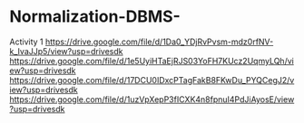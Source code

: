 # Normalization-DBMS-
Activity 1
https://drive.google.com/file/d/1Da0_YDjRvPvsm-mdz0rfNV-k_IvaJJp5/view?usp=drivesdk
https://drive.google.com/file/d/1e5UyiHTaEjRJS03YoFH7KUcz2UqmyLQh/view?usp=drivesdk
https://drive.google.com/file/d/17DCU0IDxcPTagFakB8FKwDu_PYQCegJ2/view?usp=drivesdk
https://drive.google.com/file/d/1uzVpXepP3fICXK4n8fpnuI4PdJiAyosE/view?usp=drivesdk
